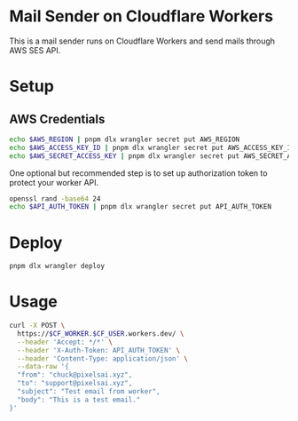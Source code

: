 # Mail Sender on Cloudflare Workers

This is a mail sender runs on Cloudflare Workers and send mails through AWS SES API.

# Setup

## AWS Credentials

```sh
echo $AWS_REGION | pnpm dlx wrangler secret put AWS_REGION
echo $AWS_ACCESS_KEY_ID | pnpm dlx wrangler secret put AWS_ACCESS_KEY_ID
echo $AWS_SECRET_ACCESS_KEY | pnpm dlx wrangler secret put AWS_SECRET_ACCESS_KEY
```

One optional but recommended step is to set up authorization token to protect your worker API.

```sh
openssl rand -base64 24
echo $API_AUTH_TOKEN | pnpm dlx wrangler secret put API_AUTH_TOKEN
```

# Deploy

```sh
pnpm dlx wrangler deploy
```

# Usage

```sh
curl -X POST \
  https://$CF_WORKER.$CF_USER.workers.dev/ \
  --header 'Accept: */*' \
  --header 'X-Auth-Token: API_AUTH_TOKEN' \
  --header 'Content-Type: application/json' \
  --data-raw '{
  "from": "chuck@pixelsai.xyz",
  "to": "support@pixelsai.xyz",
  "subject": "Test email from worker",
  "body": "This is a test email."
}'
```
